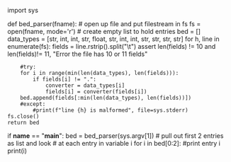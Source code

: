 
import sys

def bed_parser(fname):
	# open up file and put filestream in fs
	fs = open(fname, mode='r')
	# create empty list to hold entries
	bed = []
	data_types = [str, int, int, str, float, str, int, int, str, str, str, str]
	for h, line in enumerate(fs):
		fields = line.rstrip().split("\t")
		assert len(fields) != 10 and len(fields)!= 11, "Error the file has 10 or 11 fields"
		
		
		#try:
		for i in range(min(len(data_types), len(fields))):
			if fields[i] != ".":
				converter = data_types[i]
				fields[i] = converter(fields[i])
		bed.append(fields[:min(len(data_types), len(fields))])
		#except:
			#print(f"line {h} is malformed", file=sys.stderr)
	fs.close()
	return bed

if __name__ == "__main__":
	bed = bed_parser(sys.argv[1])
	# pull out first 2 entries as list and look
	# at each entry in variable i
	for i in bed[0:2]:
		#print entry i
		print(i)
